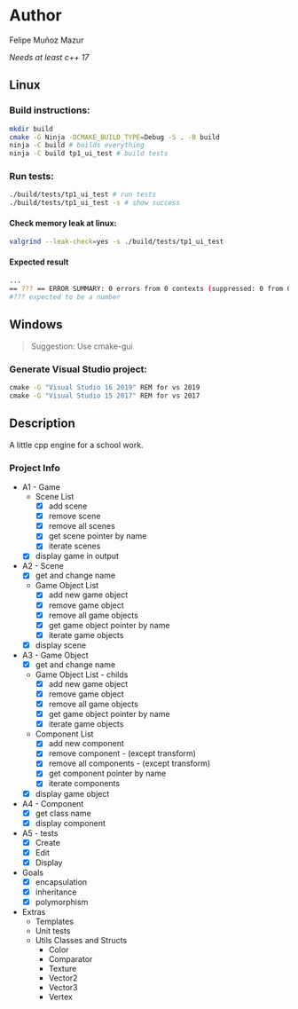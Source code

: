 # Author
Felipe Muñoz Mazur

*Needs at least c++ 17*

## Linux
### Build instructions:
```sh
mkdir build
cmake -G Ninja -DCMAKE_BUILD_TYPE=Debug -S . -B build
ninja -C build # builds everything
ninja -C build tp1_ui_test # build tests
```

### Run tests:
```sh
./build/tests/tp1_ui_test # run tests
./build/tests/tp1_ui_test -s # show success
```

#### Check memory leak at linux:
```sh
valgrind --leak-check=yes -s ./build/tests/tp1_ui_test
```

#### Expected result
```sh
...
== ??? == ERROR SUMMARY: 0 errors from 0 contexts (suppressed: 0 from 0)
#??? expected to be a number
```

## Windows
> Suggestion:
> Use cmake-gui

### Generate Visual Studio project:
```bat
cmake -G "Visual Studio 16 2019" REM for vs 2019
cmake -G "Visual Studio 15 2017" REM for vs 2017
```

## Description
A little cpp engine for a school work.


### Project Info
  * A1 - Game
    * Scene List
      -[x] add scene
      -[x] remove scene
      -[x] remove all scenes
      -[x] get scene pointer by name
      -[x] iterate scenes
    -[x] display game in output

  * A2 - Scene
    -[x] get and change name
    * Game Object List
      -[x] add new game object
      -[x] remove game object
      -[x] remove all game objects
      -[x] get game object pointer by name
      -[x] iterate game objects
    -[x] display scene

  * A3 - Game Object
    -[x] get and change name
    * Game Object List - childs
      -[x] add new game object
      -[x] remove game object
      -[x] remove all game objects
      -[x] get game object pointer by name
      -[x] iterate game objects

    * Component List
      -[x] add new component
      -[x] remove component - (except transform)
      -[x] remove all components - (except transform)
      -[x] get component pointer by name
      -[x] iterate components

    -[x] display game object

  * A4 - Component
    -[x] get class name
    -[x] display component

  * A5 - tests
    -[x] Create
    -[x] Edit
    -[x] Display

* Goals
  -[x] encapsulation
  -[x] inheritance
  -[x] polymorphism

* Extras
  - Templates
  - Unit tests
  - Utils Classes and Structs
    - Color
    - Comparator
    - Texture
    - Vector2
    - Vector3
    - Vertex

